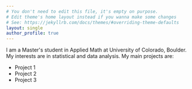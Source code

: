```yaml
---
# You don't need to edit this file, it's empty on purpose.
# Edit theme's home layout instead if you wanna make some changes
# See: https://jekyllrb.com/docs/themes/#overriding-theme-defaults
layout: single
author_profile: true
---
```


I am a Master's student in Applied Math at University of Colorado, Boulder. My interests are in statistical and data analysis. My main projects are:
- Project 1
- Project 2
- Project 3
